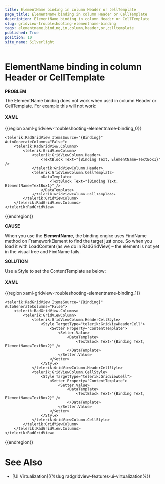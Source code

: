 ```yaml
---
title: ElementName binding in column Header or CellTemplate
page_title: ElementName binding in column Header or CellTemplate
description: ElementName binding in column Header or CellTemplate
slug: gridview-troubleshooting-elementname-binding
tags: elementname,binding,in,column,header,or,celltemplate
published: True
position: 10
site_name: Silverlight
---
```


# ElementName binding in column Header or CellTemplate

__PROBLEM__

The ElementName binding does not work when used in column Header or CellTemplate. For example this will not work:

#### __XAML__


{{region xaml-gridview-troubleshooting-elementname-binding_0}}
	<TextBox x:Name="TextBox1" Text="Type something" />
	
	<telerik:RadGridView ItemsSource="{Binding}" AutoGenerateColumns="False">
	    <telerik:RadGridView.Columns>
	        <telerik:GridViewColumn>
	            <telerik:GridViewColumn.Header>
	                <TextBlock Text="{Binding Text, ElementName=TextBox1}" />
	            </telerik:GridViewColumn.Header>
	            <telerik:GridViewColumn.CellTemplate>
	                <DataTemplate>
	                    <TextBlock Text="{Binding Text, ElementName=TextBox1}" />
	                </DataTemplate>
	            </telerik:GridViewColumn.CellTemplate>
	        </telerik:GridViewColumn>
	    </telerik:RadGridView.Columns>
	</telerik:RadGridView>
{{endregion}}

__CAUSE__

When you use the __ElementName__, the binding engine uses FindName method on FrameworkElement to find the target just once.
So when you load it with LoadContent (as we do in RadGridView) – the element is not yet in the visual tree and FindName fails.

__SOLUTION__

Use a Style to set the ContentTemplate as below:

#### __XAML__

{{region xaml-gridview-troubleshooting-elementname-binding_1}}
	<TextBox x:Name="TextBox2" Text="Type something" />
	
	<telerik:RadGridView ItemsSource="{Binding}" AutoGenerateColumns="False">
	    <telerik:RadGridView.Columns>
	        <telerik:GridViewColumn>
	            <telerik:GridViewColumn.HeaderCellStyle>
	                <Style TargetType="telerik:GridViewHeaderCell">
	                    <Setter Property="ContentTemplate">
	                        <Setter.Value>
	                            <DataTemplate>
	                                <TextBlock Text="{Binding Text, ElementName=TextBox2}" />
	                            </DataTemplate>
	                        </Setter.Value>
	                    </Setter>
	                </Style>
	            </telerik:GridViewColumn.HeaderCellStyle>
	            <telerik:GridViewColumn.CellStyle>
	                <Style TargetType="telerik:GridViewCell">
	                    <Setter Property="ContentTemplate">
	                        <Setter.Value>
	                            <DataTemplate>
	                                <TextBlock Text="{Binding Text, ElementName=TextBox2}" />
	                            </DataTemplate>
	                        </Setter.Value>
	                    </Setter>
	                </Style>
	            </telerik:GridViewColumn.CellStyle>
	        </telerik:GridViewColumn>
	    </telerik:RadGridView.Columns>
	</telerik:RadGridView>
{{endregion}}

# See Also

 * [UI Virtualization]({%slug radgridview-features-ui-virtualization%})